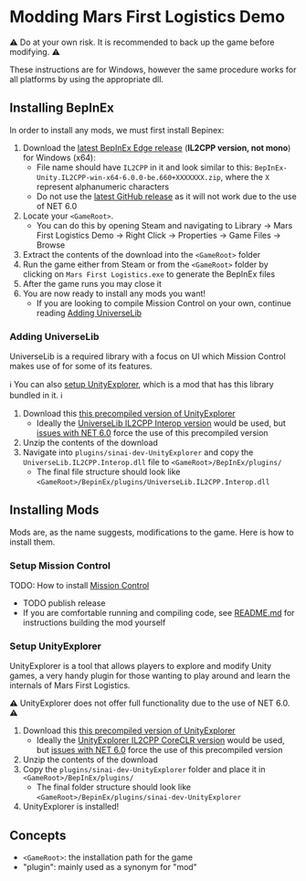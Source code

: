 # Modding Mars First Logistics Demo

⚠ Do at your own risk. It is recommended to back up the game before modifying. ⚠

These instructions are for Windows, however the same procedure works for all platforms by using the appropriate dll.

## Installing BepInEx

In order to install any mods, we must first install Bepinex:

1. Download the [latest BepInEx Edge release](https://builds.bepinex.dev/projects/bepinex_be) (**IL2CPP version, not mono**) for Windows (x64):
    - File name should have `IL2CPP` in it and look similar to this: `BepInEx-Unity.IL2CPP-win-x64-6.0.0-be.660+XXXXXXX.zip`, where the `X` represent alphanumeric characters
    - Do not use the [latest GitHub release](https://github.com/BepInEx/BepInEx/releases) as it will not work due to the use of NET 6.0
1. Locate your `<GameRoot>`. 
    - You can do this by opening Steam and navigating to Library → Mars First Logistics Demo → Right Click → Properties → Game Files → Browse
1. Extract the contents of the download into the `<GameRoot>` folder
1. Run the game either from Steam or from the `<GameRoot>` folder by clicking on `Mars First Logistics.exe` to generate the BepInEx files
1. After the game runs you may close it
1. You are now ready to install any mods you want!
    - If you are looking to compile Mission Control on your own, continue reading [Adding UniverseLib](#adding-universelib)

### Adding UniverseLib

UniverseLib is a required library with a focus on UI which Mission Control makes use of for some of its features. 

ℹ️ You can also [setup UnityExplorer](#setup-unityexplorer), which is a mod that has this library bundled in it. ℹ️

1. Download this [this precompiled version of UnityExplorer](https://locoserver.net/dl/unityexplorer_bie6.zip)
    - Ideally the [UniverseLib IL2CPP Interop version](https://github.com/sinai-dev/UniverseLib) would be used, but [issues with NET 6.0](https://github.com/sinai-dev/UnityExplorer/issues/169#issuecomment-1251730571]) force the use of this precompiled version
1. Unzip the contents of the download
1. Navigate into `plugins/sinai-dev-UnityExplorer` and copy the `UniverseLib.IL2CPP.Interop.dll` file to `<GameRoot>/BepInEx/plugins/`
    - The final file structure should look like `<GameRoot>/BepinEx/plugins/UniverseLib.IL2CPP.Interop.dll`

## Installing Mods

Mods are, as the name suggests, modifications to the game. Here is how to install them.

### Setup Mission Control

TODO: How to install [Mission Control](https://github.com/JordanMajd/MissionControl)
- TODO publish release
- If you are comfortable running and compiling code, see [README.md](/README.md) for instructions building the mod yourself

### Setup UnityExplorer

UnityExplorer is a tool that allows players to explore and modify Unity games, a very handy plugin for those wanting to play around and learn the internals of Mars First Logistics.

⚠ UnityExplorer does not offer full functionality due to the use of NET 6.0. ⚠

1. Download this [this precompiled version of UnityExplorer](https://locoserver.net/dl/unityexplorer_bie6.zip)
    - Ideally the [UnityExplorer IL2CPP CoreCLR version](https://github.com/sinai-dev/UnityExplorer) would be used, but [issues with NET 6.0](https://github.com/sinai-dev/UnityExplorer/issues/169#issuecomment-1251730571]) force the use of this precompiled version
1. Unzip the contents of the download
1. Copy the `plugins/sinai-dev-UnityExplorer` folder and place it in `<GameRoot>/BepInEx/plugins/`
    - The final folder structure should look like `<GameRoot>/BepinEx/plugins/sinai-dev-UnityExplorer`
1. UnityExplorer is installed!

## Concepts
- `<GameRoot>`: the installation path for the game
- "plugin": mainly used as a synonym for "mod"
